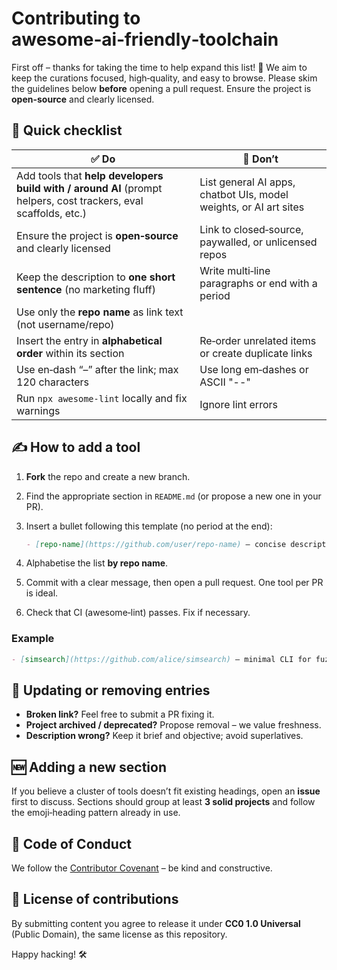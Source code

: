 # Contributing to **awesome‑ai‑friendly‑toolchain**

First off – thanks for taking the time to help expand this list! 🎉  We aim to keep the curations focused, high‑quality, and easy to browse.  Please skim the guidelines below **before** opening a pull request.
Ensure the project is **open-source** and clearly licensed.

## 🚦 Quick checklist

| ✅ Do                                                                                                            | 🚫 Don’t                                                          |
| --------------------------------------------------------------------------------------------------------------- | ----------------------------------------------------------------- |
| Add tools that **help developers build with / around AI** (prompt helpers, cost trackers, eval scaffolds, etc.) | List general AI apps, chatbot UIs, model weights, or AI art sites |
| Ensure the project is **open‑source** and clearly licensed                                                      | Link to closed‑source, paywalled, or unlicensed repos             |
| Keep the description to **one short sentence** (no marketing fluff)                                             | Write multi‑line paragraphs or end with a period                  |
| Use only the **repo name** as link text (not username/repo)                |
| Insert the entry in **alphabetical order** within its section                                                   | Re‑order unrelated items or create duplicate links                |
| Use en‑dash “–” after the link; max 120 characters                                                              | Use long em‑dashes or ASCII "--"                                  |
| Run `npx awesome-lint` locally and fix warnings                                                                 | Ignore lint errors                                                |

## ✍️ How to add a tool

1. **Fork** the repo and create a new branch.
2. Find the appropriate section in `README.md` (or propose a new one in your PR).
3. Insert a bullet following this template (no period at the end):

   ```md
   - [repo‑name](https://github.com/user/repo-name) – concise description of what it does
   ```
4. Alphabetise the list **by repo name**.
5. Commit with a clear message, then open a pull request.  One tool per PR is ideal.
6. Check that CI (awesome‑lint) passes.  Fix if necessary.

### Example

```md
- [simsearch](https://github.com/alice/simsearch) – minimal CLI for fuzzy semantic‑search tuning
```

## 🔄 Updating or removing entries

* **Broken link?**  Feel free to submit a PR fixing it.
* **Project archived / deprecated?**  Propose removal – we value freshness.
* **Description wrong?**  Keep it brief and objective; avoid superlatives.

## 🆕 Adding a new section

If you believe a cluster of tools doesn’t fit existing headings, open an **issue** first to discuss.  Sections should group at least **3 solid projects** and follow the emoji‑heading pattern already in use.

## 🤝 Code of Conduct

We follow the [Contributor Covenant](https://www.contributor-covenant.org/version/2/1/code_of_conduct/) – be kind and constructive.

## 📄 License of contributions

By submitting content you agree to release it under **CC0 1.0 Universal** (Public Domain), the same license as this repository.

Happy hacking! 🛠️